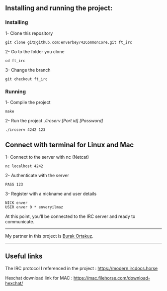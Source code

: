 ## Installing and running the project:

### Installing
1- Clone this repository
```
git clone git@github.com:enverbey/42CommonCore.git ft_irc
```

2- Go to the folder you clone
```
cd ft_irc
```

3- Change the branch
```
git checkout ft_irc
```
### Running
1- Compile the project
```
make
```

2- Run the project *./ircserv [Port id] [Password]*
```
./ircserv 4242 123
```
## Connect with terminal for Linux and Mac
1- Connect to the server with nc (Netcat)
```
nc localhost 4242 
```
2- Authenticate with the server
```
PASS 123
```
3- Register with a nickname and user details
```
NICK enver
USER enver 0 * enveryilmaz
```
At this point, you'll be connected to the IRC server and ready to communicate.

---
My partner in this project is [Burak Ortakuz](https://github.com/BurakOrtakuz).

---

## Useful links
The IRC protocol I referenced in the project : https://modern.ircdocs.horse

Hexchat download link for MAC : https://mac.filehorse.com/download-hexchat/
